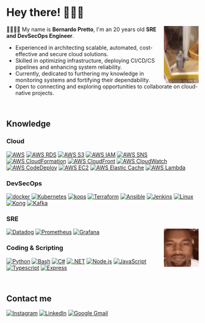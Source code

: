 # Hey there! :wave::mage_man:	

<img align="right" width="18%" height="150" src="https://github.com/bpretto/bpretto/blob/main/happycat.gif">

:man_technologist::brazil: My name is **Bernardo Pretto**, I'm an 20 years old **SRE and DevSecOps Engineer**.

- Experienced in architecting scalable, automated, cost-effective and secure cloud solutions.
- Skilled in optimizing infrastructure, deploying CI/CD/CS pipelines and enhancing system reliability.
- Currently, dedicated to furthering my knowledge in monitoring systems and fortifying their dependability.
- Open to connecting and exploring opportunities to collaborate on cloud-native projects.

<br>

## Knowledge

### Cloud
<a href="https://aws.amazon.com/" title="AWS"><img src="https://github.com/get-icon/geticon/raw/master/icons/aws.svg" alt="AWS" width="48px" height="48px"></a>
<a href="https://aws.amazon.com/rds/" title="AWS RDS"><img src="https://github.com/get-icon/geticon/raw/master/icons/aws-rds.svg" alt="AWS RDS" width="48px" height="48px"></a>
<a href="https://aws.amazon.com/s3/" title="AWS S3"><img src="https://github.com/get-icon/geticon/raw/master/icons/aws-s3.svg" alt="AWS S3" width="48px" height="48px"></a>
<a href="https://aws.amazon.com/iam/" title="AWS IAM"><img src="https://github.com/get-icon/geticon/raw/master/icons/aws-iam.svg" alt="AWS IAM" width="48px" height="48px"></a>
<a href="https://aws.amazon.com/sns/" title="AWS SNS"><img src="https://github.com/get-icon/geticon/raw/master/icons/aws-sns.svg" alt="AWS SNS" width="48px" height="48px"></a>
<a href="https://aws.amazon.com/cloudformation/" title="AWS CloudFormation"><img src="https://github.com/get-icon/geticon/raw/master/icons/aws-cloudformation.svg" alt="AWS CloudFormation" width="48px" height="48px"></a>
<a href="https://aws.amazon.com/cloudfront/" title="AWS CloudFront"><img src="https://github.com/get-icon/geticon/raw/master/icons/aws-cloudfront.svg" alt="AWS CloudFront" width="48px" height="48px"></a>
<a href="https://aws.amazon.com/cloudwatch/" title="AWS CloudWatch"><img src="https://github.com/get-icon/geticon/raw/master/icons/aws-cloudwatch.svg" alt="AWS CloudWatch" width="48px" height="48px"></a>
<a href="https://aws.amazon.com/codedeploy/" title="AWS CodeDeploy"><img src="https://github.com/get-icon/geticon/raw/master/icons/aws-codedeploy.svg" alt="AWS CodeDeploy" width="48px" height="48px"></a>
<a href="https://aws.amazon.com/ec2/" title="AWS EC2"><img src="https://github.com/get-icon/geticon/raw/master/icons/aws-ec2.svg" alt="AWS EC2" width="48px" height="48px"></a>
<a href="https://aws.amazon.com/elasticache/" title="AWS Elastic Cache"><img src="https://github.com/get-icon/geticon/raw/master/icons/aws-elastic-cache.svg" alt="AWS Elastic Cache" width="48px" height="48px"></a>
<a href="https://aws.amazon.com/lambda/" title="AWS Lambda"><img src="https://github.com/get-icon/geticon/raw/master/icons/aws-lambda.svg" alt="AWS Lambda" width="48px" height="48px"></a>

### DevSecOps
<a href="https://www.docker.com/" title="docker"><img src="https://github.com/get-icon/geticon/raw/master/icons/docker-icon.svg" alt="docker" width="48px" height="48px"></a>
<a href="https://kubernetes.io/" title="Kubernetes"><img src="https://github.com/get-icon/geticon/raw/master/icons/kubernetes.svg" alt="Kubernetes" width="48px" height="48px"></a>
<a href="https://github.com/kubernetes/kops" title="kops"><img src="https://github.com/get-icon/geticon/raw/master/icons/kops.svg" alt="kops" width="48px" height="48px"></a>
<a href="https://www.terraform.io/" title="Terraform"><img src="https://github.com/get-icon/geticon/raw/master/icons/terraform.svg" alt="Terraform" width="48px" height="48px"></a>
<a href="https://www.ansible.com/" title="Ansible"><img src="https://github.com/get-icon/geticon/raw/master/icons/ansible.svg" alt="Ansible" width="48px" height="48px"></a>
<a href="https://jenkins-ci.org/" title="Jenkins"><img src="https://github.com/get-icon/geticon/raw/master/icons/jenkins.svg" alt="Jenkins" width="48px" height="48px"></a>
<a href="https://www.linuxfoundation.org/" title="Linux"><img src="https://github.com/get-icon/geticon/raw/master/icons/linux-tux.svg" alt="Linux" width="48px" height="48px"></a>
<a href="https://netflix.github.io/falcor/" title="Kong"><img src="https://github.com/get-icon/geticon/raw/master/icons/kong.svg" alt="Kong" width="48px" height="48px"></a>
<a href="https://kafka.apache.org/" title="Kafka"><img src="https://github.com/get-icon/geticon/raw/master/icons/kafka-icon.svg" alt="Kafka" width="48px" height="48px"></a>

### SRE
<img align="right" width="18%" height="100" src="https://github.com/bpretto/bpretto/blob/main/kanyewest.gif">
<a href="https://www.datadoghq.com/" title="Datadog"><img src="https://github.com/get-icon/geticon/raw/master/icons/datadog.svg" alt="Datadog" width="48px" height="48px"></a>
<a href="https://prometheus.io/" title="Prometheus"><img src="https://github.com/get-icon/geticon/raw/master/icons/prometheus.svg" alt="Prometheus" width="48px" height="48px"></a>
<a href="https://grafana.com/" title="Grafana"><img src="https://github.com/get-icon/geticon/raw/master/icons/grafana.svg" alt="Grafana" width="48px" height="48px"></a>

### Coding & Scripting
<a href="https://www.python.org/" title="Python"><img src="https://github.com/get-icon/geticon/raw/master/icons/python.svg" alt="Python" width="48px" height="48px"></a>
<a href="https://www.gnu.org/software/bash/" title="Bash"><img src="https://github.com/get-icon/geticon/raw/master/icons/bash.svg" alt="Bash" width="48px" height="48px"></a>
<a href="https://csharp.net/" title="C#"><img src="https://github.com/get-icon/geticon/raw/master/icons/c-sharp.svg" alt="C#" width="48px" height="48px"></a>
<a href="https://www.microsoft.com/net" title=".NET"><img src="https://github.com/get-icon/geticon/raw/master/icons/dotnet.svg" alt=".NET" width="48px" height="48px"></a>
<a href="https://nodejs.org/" title="Node.js"><img src="https://github.com/get-icon/geticon/raw/master/icons/nodejs-icon.svg" alt="Node.js" width="48px" height="48px"></a>
<a href="https://developer.mozilla.org/en-US/docs/Web/JavaScript" title="JavaScript"><img src="https://github.com/get-icon/geticon/raw/master/icons/javascript.svg" alt="JavaScript" width="48px" height="48px"></a>
<a href="https://www.typescriptlang.org/" title="Typescript"><img src="https://github.com/get-icon/geticon/raw/master/icons/typescript-icon.svg" alt="Typescript" width="48px" height="48px"></a>
<a href="https://expressjs.com/" title="Express"><img src="https://github.com/get-icon/geticon/raw/master/icons/express.svg" alt="Express" width="48px" height="48px"></a>

<br>

## Contact me

<a href="https://instagram.com/bdgpretto" title="Instagram"><img src="https://github.com/get-icon/geticon/raw/master/icons/instagram-icon.svg" alt="Instagram" width="48px" height="48px"></a>
<a href="https://www.linkedin.com/in/bernardo-pretto" title="LinkedIn"><img src="https://github.com/get-icon/geticon/raw/master/icons/linkedin-icon.svg" alt="LinkedIn" width="48px" height="48px"></a>
<a href="mailto:bernardo@pretto.dev" title="Google Gmail"><img src="https://github.com/get-icon/geticon/raw/master/icons/google-gmail.svg" alt="Google Gmail" width="48px" height="48px"></a>
